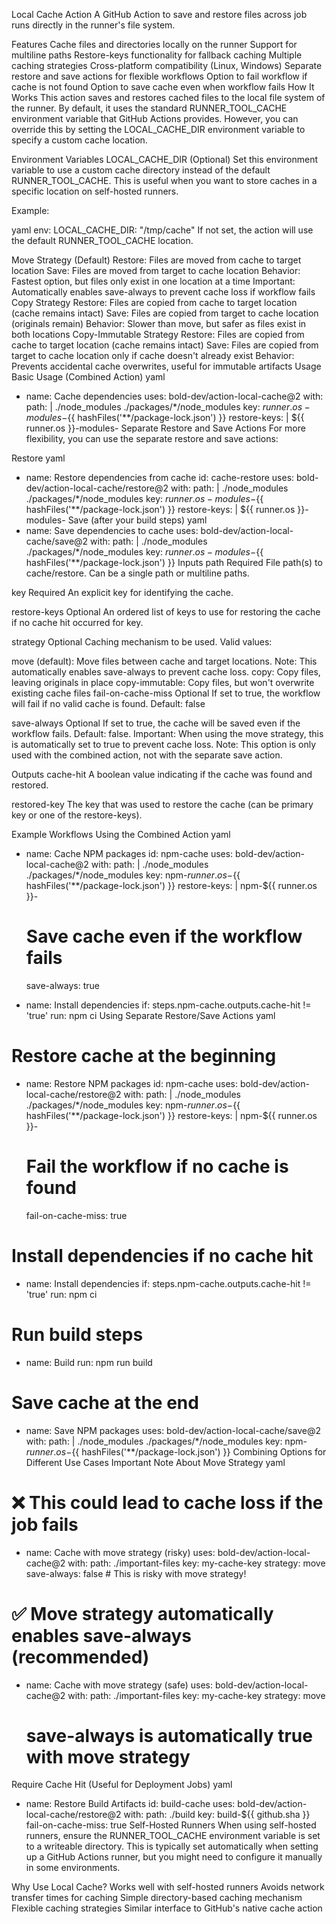 Local Cache Action
A GitHub Action to save and restore files across job runs directly in the runner's file system.

Features
Cache files and directories locally on the runner
Support for multiline paths
Restore-keys functionality for fallback caching
Multiple caching strategies
Cross-platform compatibility (Linux, Windows)
Separate restore and save actions for flexible workflows
Option to fail workflow if cache is not found
Option to save cache even when workflow fails
How It Works
This action saves and restores cached files to the local file system of the runner. By default, it uses the standard RUNNER_TOOL_CACHE environment variable that GitHub Actions provides. However, you can override this by setting the LOCAL_CACHE_DIR environment variable to specify a custom cache location.

Environment Variables
LOCAL_CACHE_DIR (Optional)
Set this environment variable to use a custom cache directory instead of the default RUNNER_TOOL_CACHE. This is useful when you want to store caches in a specific location on self-hosted runners.

Example:

yaml
env:
  LOCAL_CACHE_DIR: "/tmp/cache"
If not set, the action will use the default RUNNER_TOOL_CACHE location.

Move Strategy (Default)
Restore: Files are moved from cache to target location
Save: Files are moved from target to cache location
Behavior: Fastest option, but files only exist in one location at a time
Important: Automatically enables save-always to prevent cache loss if workflow fails
Copy Strategy
Restore: Files are copied from cache to target location (cache remains intact)
Save: Files are copied from target to cache location (originals remain)
Behavior: Slower than move, but safer as files exist in both locations
Copy-Immutable Strategy
Restore: Files are copied from cache to target location (cache remains intact)
Save: Files are copied from target to cache location only if cache doesn't already exist
Behavior: Prevents accidental cache overwrites, useful for immutable artifacts
Usage
Basic Usage (Combined Action)
yaml
- name: Cache dependencies
  uses: bold-dev/action-local-cache@2
  with:
    path: |
      ./node_modules
      ./packages/*/node_modules
    key: ${{ runner.os }}-modules-${{ hashFiles('**/package-lock.json') }}
    restore-keys: |
      ${{ runner.os }}-modules-
Separate Restore and Save Actions
For more flexibility, you can use the separate restore and save actions:

Restore
yaml
- name: Restore dependencies from cache
  id: cache-restore
  uses: bold-dev/action-local-cache/restore@2
  with:
    path: |
      ./node_modules
      ./packages/*/node_modules
    key: ${{ runner.os }}-modules-${{ hashFiles('**/package-lock.json') }}
    restore-keys: |
      ${{ runner.os }}-modules-
Save (after your build steps)
yaml
- name: Save dependencies to cache
  uses: bold-dev/action-local-cache/save@2
  with:
    path: |
      ./node_modules
      ./packages/*/node_modules
    key: ${{ runner.os }}-modules-${{ hashFiles('**/package-lock.json') }}
Inputs
path
Required File path(s) to cache/restore. Can be a single path or multiline paths.

key
Required An explicit key for identifying the cache.

restore-keys
Optional An ordered list of keys to use for restoring the cache if no cache hit occurred for key.

strategy
Optional Caching mechanism to be used. Valid values:

move (default): Move files between cache and target locations. Note: This automatically enables save-always to prevent cache loss.
copy: Copy files, leaving originals in place
copy-immutable: Copy files, but won't overwrite existing cache files
fail-on-cache-miss
Optional If set to true, the workflow will fail if no valid cache is found. Default: false

save-always
Optional If set to true, the cache will be saved even if the workflow fails. Default: false. Important: When using the move strategy, this is automatically set to true to prevent cache loss. Note: This option is only used with the combined action, not with the separate save action.

Outputs
cache-hit
A boolean value indicating if the cache was found and restored.

restored-key
The key that was used to restore the cache (can be primary key or one of the restore-keys).

Example Workflows
Using the Combined Action
yaml
- name: Cache NPM packages
  id: npm-cache
  uses: bold-dev/action-local-cache@2
  with:
    path: |
      ./node_modules
      ./packages/*/node_modules
    key: npm-${{ runner.os }}-${{ hashFiles('**/package-lock.json') }}
    restore-keys: |
      npm-${{ runner.os }}-
    # Save cache even if the workflow fails
    save-always: true

- name: Install dependencies
  if: steps.npm-cache.outputs.cache-hit != 'true'
  run: npm ci
Using Separate Restore/Save Actions
yaml
# Restore cache at the beginning
- name: Restore NPM packages
  id: npm-cache
  uses: bold-dev/action-local-cache/restore@2
  with:
    path: |
      ./node_modules
      ./packages/*/node_modules
    key: npm-${{ runner.os }}-${{ hashFiles('**/package-lock.json') }}
    restore-keys: |
      npm-${{ runner.os }}-
    # Fail the workflow if no cache is found
    fail-on-cache-miss: true

# Install dependencies if no cache hit
- name: Install dependencies
  if: steps.npm-cache.outputs.cache-hit != 'true'
  run: npm ci

# Run build steps
- name: Build
  run: npm run build

# Save cache at the end
- name: Save NPM packages
  uses: bold-dev/action-local-cache/save@2
  with:
    path: |
      ./node_modules
      ./packages/*/node_modules
    key: npm-${{ runner.os }}-${{ hashFiles('**/package-lock.json') }}
Combining Options for Different Use Cases
Important Note About Move Strategy
yaml
# ❌ This could lead to cache loss if the job fails
- name: Cache with move strategy (risky)
  uses: bold-dev/action-local-cache@2
  with:
    path: ./important-files
    key: my-cache-key
    strategy: move
    save-always: false  # This is risky with move strategy!

# ✅ Move strategy automatically enables save-always (recommended)
- name: Cache with move strategy (safe)
  uses: bold-dev/action-local-cache@2
  with:
    path: ./important-files
    key: my-cache-key
    strategy: move
    # save-always is automatically true with move strategy
Require Cache Hit (Useful for Deployment Jobs)
yaml
- name: Restore Build Artifacts
  id: build-cache
  uses: bold-dev/action-local-cache/restore@2
  with:
    path: ./build
    key: build-${{ github.sha }}
    fail-on-cache-miss: true
Self-Hosted Runners
When using self-hosted runners, ensure the RUNNER_TOOL_CACHE environment variable is set to a writeable directory. This is typically set automatically when setting up a GitHub Actions runner, but you might need to configure it manually in some environments.

Why Use Local Cache?
Works well with self-hosted runners
Avoids network transfer times for caching
Simple directory-based caching mechanism
Flexible caching strategies
Similar interface to GitHub's native cache action
